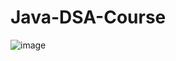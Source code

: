 # Java-DSA-Course
![image](https://user-images.githubusercontent.com/89011589/152562221-4af8a8e1-6d91-43ab-acff-a6f38cd8b966.png)

